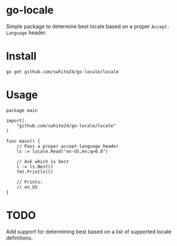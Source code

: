 # go-locale

Simple package to determine best locale based on a proper `Accept-Language`
header.

# Install

```
go get github.com/swhite24/go-locale/locale
```

# Usage

```golang
package main

import(
    "github.com/swhite24/go-locale/locale"
)

func main() {
    // Pass a proper accept-language header
    ls := locale.Read("en-US,en;q=0.8")

    // Ask which is best
    l := ls.Best()
    fmt.Println(l)

    // Prints:
    // en_US
}
```

# TODO

Add support for determining best based on a list of supported locale
definitions.
